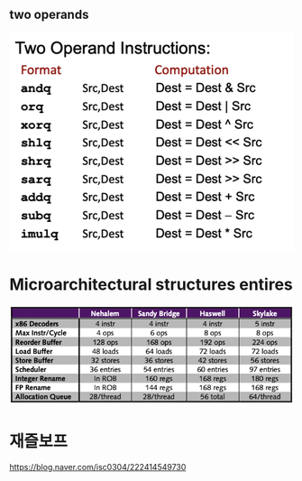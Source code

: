 ## two operands
![a](./a.png)
# Microarchitectural structures entires
![b](./b.png)
# 재즐보프
https://blog.naver.com/isc0304/222414549730
